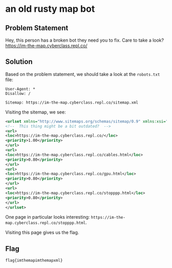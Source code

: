 # an old rusty map bot
## Problem Statement
Hey, this person has a broken bot they need you to fix. Care to take a look? https://im-the-map.cyberclass.repl.co/
## Solution
Based on the problem statement, we should take a look at the `robots.txt` file:
```
User-Agent: *
Disallow: /

Sitemap: https://im-the-map.cyberclass.repl.co/sitemap.xml
```
Visiting the sitemap, we see:
```xml
<urlset xmlns="http://www.sitemaps.org/schemas/sitemap/0.9" xmlns:xsi="http://www.w3.org/2001/XMLSchema-instance" xsi:schemaLocation="http://www.sitemaps.org/schemas/sitemap/0.9 http://www.sitemaps.org/schemas/sitemap/0.9/sitemap.xsd">
<!--  This thing might be a bit outdated?  -->
<url>
<loc>https://im-the-map.cyberclass.repl.co/</loc>
<priority>1.00</priority>
</url>
<url>
<loc>https://im-the-map.cyberclass.repl.co/cables.html</loc>
<priority>0.80</priority>
</url>
<url>
<loc>https://im-the-map.cyberclass.repl.co/gpu.html</loc>
<priority>0.80</priority>
</url>
<url>
<loc>https://im-the-map.cyberclass.repl.co/stopppp.html</loc>
<priority>0.80</priority>
</url>
</urlset>
```

One page in particular looks interesting: `https://im-the-map.cyberclass.repl.co/stopppp.html`.

Visiting this page gives us the flag.

## Flag
`flag{imthemapimthemapxml}`
